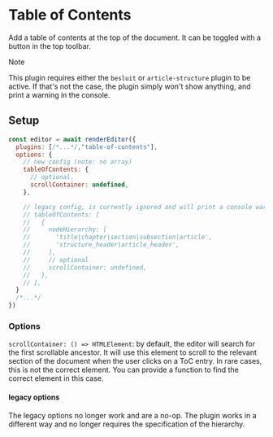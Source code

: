 # Table of Contents

Add a table of contents at the top of the document. It can be toggled with a button in the top toolbar. 

> [!NOTE]
> This plugin requires either the `besluit` or `article-structure` plugin to be
> active. If that's not the case, the plugin simply won't show anything, and print
> a warning in the console.

## Setup
```javascript
const editor = await renderEditor({
  plugins: [/*...*/,"table-of-contents"], 
  options: {
    // new config (note: no array)
    tableOfContents: {
      // optional. 
      scrollContainer: undefined,
    },

    // legacy config, is currently ignored and will print a console warning
    // tableOfContents: [
    //   {
    //     nodeHierarchy: [
    //       'title|chapter|section|subsection|article',
    //       'structure_header|article_header',
    //     ],
    //     // optional
    //     scrollContainer: undefined,
    //   },
    // ],
  }
  /*...*/
})

```
### Options

`scrollContainer: () => HTMLElement`: by default, the editor will search for the first scrollable
ancestor. It will use this element to scroll to the relevant section of the document when the user clicks on a ToC entry.
In rare cases, this is not the correct element. You can provide a function to
find the correct element in this case.


#### legacy options

The legacy options no longer work and are a no-op. The plugin works in
a different way and no longer requires the specification of the hierarchy.




